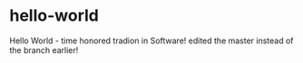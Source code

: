 # hello-world
Hello World - time honored tradion in Software!
edited the master instead of the branch earlier!
